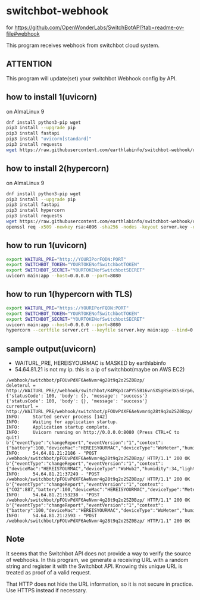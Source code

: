 # switchbot-webhook
for https://github.com/OpenWonderLabs/SwitchBotAPI?tab=readme-ov-file#webhook

This program receives webhook from switchbot cloud system.

## ATTENTION

This program will update(set) your switchbot Webhook config by API.

## how to install 1(uvicorn)

on AlmaLinux 9
```bash
dnf install python3-pip wget
pip3 install --upgrade pip
pip3 install fastapi
pip3 install "uvicorn[standard]"
pip3 install requests
wget https://raw.githubusercontent.com/earthlabinfo/switchbot-webhook/refs/heads/main/main.py
```

## how to install 2(hypercorn)

on AlmaLinux 9
```bash
dnf install python3-pip wget
pip3 install --upgrade pip
pip3 install fastapi
pip3 install hypercorn
pip3 install requests
wget https://raw.githubusercontent.com/earthlabinfo/switchbot-webhook/refs/heads/main/main.py
openssl req -x509 -newkey rsa:4096 -sha256 -nodes -keyout server.key -out server.crt -subj "/CN=localhost" -days 3650
```

## how to run 1(uvicorn)

```bash
export WAITURL_PRE="http://YOURIPorFQDN:PORT"
export SWITCHBOT_TOKEN="YOURTOKENofSwitchbotTOKEN"
export SWITCHBOT_SECRET="YOURTOKENofSwitchbotSECRET"
uvicorn main:app --host=0.0.0.0 --port=8080
```

## how to run 1(hypercorn with TLS)

```bash
export WAITURL_PRE="https://YOURIPorFQDN:PORT"
export SWITCHBOT_TOKEN="YOURTOKENofSwitchbotTOKEN"
export SWITCHBOT_SECRET="YOURTOKENofSwitchbotSECRET"
uvicorn main:app --host=0.0.0.0 --port=8080
hypercorn --certfile server.crt --keyfile server.key main:app --bind=0.0.0.0:8080 --access-logfile - --error-logfile -
```

## sample output(uvicorn)

- WAITURL_PRE, HEREISYOURMAC is MASKED by earthlabinfo
- 54.64.81.21 is not my ip. this is a ip of switchbot(maybe on AWS EC2)
 
```
/webhook/switchbot/pFOUvPdXF6AeNvmr4g28t9q2o2SZ0Bzp/
deleterul = http://WAITURL_PRE//webhook/switchbot/K4PKp1caPY55B16vnSXSgRSe3XSsErp6/
{'statusCode': 100, 'body': {}, 'message': 'success'}
{'statusCode': 100, 'body': {}, 'message': 'success'}
currenturl = http://WAITURL_PRE/webhook/switchbot/pFOUvPdXF6AeNvmr4g28t9q2o2SZ0Bzp/
INFO:     Started server process [142]
INFO:     Waiting for application startup.
INFO:     Application startup complete.
INFO:     Uvicorn running on http://0.0.0.0:8080 (Press CTRL+C to quit)
b'{"eventType":"changeReport","eventVersion":"1","context":{"battery":100,"deviceMac":"HEREISYOURMAC","deviceType":"WoMeter","humidity":30,"scale":"CELSIUS","temperature":30,"timeOfSample":1735725788804}}'
INFO:     54.64.81.21:2186 - "POST /webhook/switchbot/pFOUvPdXF6AeNvmr4g28t9q2o2SZ0Bzp/ HTTP/1.1" 200 OK
b'{"eventType":"changeReport","eventVersion":"1","context":{"deviceMac":"HEREISYOURMAC","deviceType":"WoHub2","humidity":34,"lightLevel":1,"scale":"CELSIUS","temperature":25.9,"timeOfSample":1735725957825}}'
INFO:     54.64.81.21:37249 - "POST /webhook/switchbot/pFOUvPdXF6AeNvmr4g28t9q2o2SZ0Bzp/ HTTP/1.1" 200 OK
b'{"eventType":"changeReport","eventVersion":"1","context":{"CO2":887,"battery":100,"deviceMac":"HEREISYOURMAC","deviceType":"MeterPro(CO2)","humidity":33,"scale":"CELSIUS","temperature":24.9,"timeOfSample":1735726069242}}'
INFO:     54.64.81.21:53238 - "POST /webhook/switchbot/pFOUvPdXF6AeNvmr4g28t9q2o2SZ0Bzp/ HTTP/1.1" 200 OK
b'{"eventType":"changeReport","eventVersion":"1","context":{"battery":100,"deviceMac":"HEREISYOURMAC","deviceType":"WoMeter","humidity":73,"scale":"CELSIUS","temperature":9.8,"timeOfSample":1735726098873}}'
INFO:     54.64.81.21:2593 - "POST /webhook/switchbot/pFOUvPdXF6AeNvmr4g28t9q2o2SZ0Bzp/ HTTP/1.1" 200 OK
```



## Note

It seems that the Switchbot API does not provide a way to verify the source of webhooks.
In this program, we generate a receiving URL with a random string and register it with the Switchbot API. Knowing this unique URL is treated as proof of a valid request.

That HTTP does not hide the URL information, so it is not secure in practice. Use HTTPS instead if necessary.
